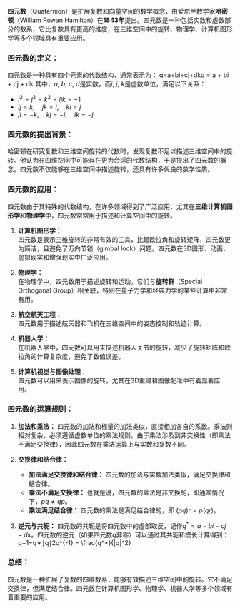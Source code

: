 **四元数**（Quaternion）是扩展复数和向量空间的数学概念，由爱尔兰数学家**哈密顿**（William Rowan Hamilton）在**1843年**提出。四元数是一种包括实数和虚数部分的数系，它比复数具有更高的维度，在三维空间中的旋转、物理学、计算机图形学等多个领域具有重要应用。

### 四元数的定义：

四元数是一种具有四个元素的代数结构，通常表示为： q=a+bi+cj+dkq = a + bi + cj + dk 其中，$a$, $b$, $c$, $d$是实数，而$i$, $j$, $k$是虚数单位，满足以下关系：

- $i^2 = j^2 = k^2 = ijk = -1$
- $ij = k, \quad jk = i, \quad ki = j$
- $ji = -k, \quad kj = -i, \quad ik = -j$

### 四元数的提出背景：

哈密顿在研究复数和三维空间旋转的代数时，发现复数不足以描述三维空间中的旋转。他认为在四维空间中可能存在更为合适的代数结构，于是提出了四元数的概念。四元数不仅能够在三维空间中描述旋转，还具有许多优良的数学性质。

### 四元数的应用：

四元数由于其特殊的代数结构，在许多领域得到了广泛应用，尤其在**三维计算机图形学**和**物理学**中，四元数常常用于描述和计算空间中的旋转。

1. **计算机图形学：**  
    四元数是表示三维旋转的非常有效的工具，比起欧拉角和旋转矩阵，四元数更为简洁，且避免了万向节锁（gimbal lock）问题。四元数在3D图形、动画、虚拟现实和增强现实中广泛应用。
    
2. **物理学：**  
    在物理学中，四元数用于描述旋转和运动。它们与**旋转群**（Special Orthogonal Group）相关联，特别在量子力学和经典力学的某些计算中非常有用。
    
3. **航空航天工程：**  
    四元数用于描述航天器和飞机在三维空间中的姿态控制和轨迹计算。
    
4. **机器人学：**  
    在机器人学中，四元数可以用来描述机器人关节的旋转，减少了旋转矩阵和欧拉角的计算复杂度，避免了数值误差。
    
5. **计算机视觉与图像处理：**  
    四元数可以用来表示图像的旋转，尤其在3D重建和图像配准中有着显著应用。
    

### 四元数的运算规则：

1. **加法和乘法：** 四元数的加法和标量的加法类似，直接相加各自的系数。乘法则相对复杂，必须遵循虚数单位的乘法规则。由于乘法涉及到非交换性（即乘法不满足交换律），因此四元数在乘法运算上与实数和复数不同。
    
2. **交换律和结合律：**
    
    - **加法满足交换律和结合律：** 四元数的加法与实数加法类似，满足交换律和结合律。
    - **乘法不满足交换律：** 也就是说，四元数的乘法是非交换的，即通常情况下，$pq \neq qp$。
    - **乘法满足结合律：** 四元数的乘法是满足结合律的，即 $(pq)r = p(qr)$。
3. **逆元与共轭：** 四元数的共轭是将四元数中的虚部取反，记作$q^* = a - bi - cj - dk$。四元数的逆元（如果四元数$q$非零）可以通过其共轭和模长计算得到： q−1=q∗∣q∣2q^{-1} = \frac{q^*}{|q|^2}
    

### 总结：

四元数是一种扩展了复数的四维数系，能够有效描述三维空间中的旋转。它不满足交换律，但满足结合律。四元数在计算机图形学、物理学、机器人学等多个领域有着重要的应用。